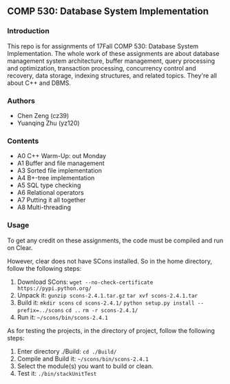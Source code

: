 ## COMP 530: Database System Implementation

### Introduction

This repo is for assignments of 17Fall COMP 530: Database System Implementation. The whole work of these assignments are about database management system architecture, buffer management, query processing and optimization, transaction processing, concurrency control and recovery, data storage, indexing structures, and related topics. They're all about C++ and DBMS.

### Authors

* Chen Zeng (cz39)
* Yuanqing Zhu (yz120)

### Contents

* A0 C++ Warm-Up: out Monday
* A1 Buffer and file management
* A3 Sorted file implementation
* A4 B+-tree implementation
* A5 SQL type checking
* A6 Relational operators
* A7 Putting it all together
* A8 Multi-threading

### Usage

To get any credit on these assignments, the code must be compiled and run on Clear. 

However, clear does not have SCons installed. So in the home directory, follow the following steps:

1. Download SCons: `wget --no-check-certificate https://pypi.python.org/`
2. Unpack it: `gunzip scons-2.4.1.tar.gz` `tar xvf scons-2.4.1.tar`
3. Build it: `mkdir scons` `cd scons-2.4.1/` `python setup.py install --prefix=../scons` `cd ..` `rm -r scons-2.4.1/`
4. Run it: `~/scons/bin/scons-2.4.1`

As for testing the projects, in the directory of project, follow the following steps:

1. Enter directory ./Build: `cd ./Build/`
2. Compile and Build it: `~/scons/bin/scons-2.4.1`
3. Select the module(s) you want to build or clean.
4. Test it: `./bin/stackUnitTest`